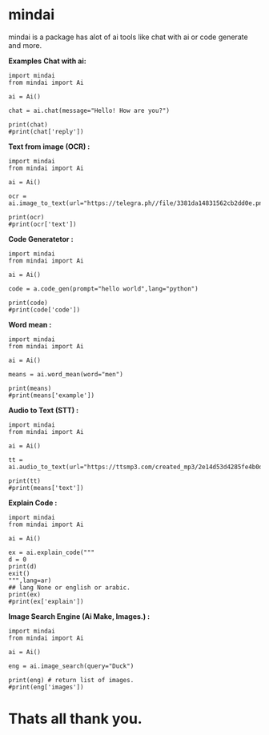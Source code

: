 # mindai
mindai is a package has alot of ai tools like chat with ai or code generate and more.


**Examples**
<b>Chat with ai:</b>
```
import mindai
from mindai import Ai

ai = Ai()

chat = ai.chat(message="Hello! How are you?")

print(chat)
#print(chat['reply'])
```

<b>Text from image (OCR) :</b>
```
import mindai
from mindai import Ai

ai = Ai()

ocr = ai.image_to_text(url="https://telegra.ph//file/3381da14831562cb2dd0e.png")

print(ocr)
#print(ocr['text'])
```

<b>Code Generatetor :</b>
```
import mindai
from mindai import Ai

ai = Ai()

code = a.code_gen(prompt="hello world",lang="python")

print(code)
#print(code['code'])
```


<b>Word mean :</b>
```
import mindai
from mindai import Ai

ai = Ai()

means = ai.word_mean(word="men")

print(means)
#print(means['example'])
```

<b>Audio  to Text (STT) :</b>
```
import mindai
from mindai import Ai

ai = Ai()

tt = ai.audio_to_text(url="https://ttsmp3.com/created_mp3/2e14d53d4285fe4b0d43245902171fcf.mp3")

print(tt)
#print(means['text'])
```
<b>Explain Code :</b>
```
import mindai
from mindai import Ai

ai = Ai()

ex = ai.explain_code("""
d = 0
print(d)
exit()
""",lang=ar)
## lang None or english or arabic.
print(ex)
#print(ex['explain'])
```

<b>Image Search Engine (Ai Make, Images.) :</b>
```
import mindai
from mindai import Ai

ai = Ai()

eng = ai.image_search(query="Duck")

print(eng) # return list of images.
#print(eng['images']) 
```

# Thats all thank you.
